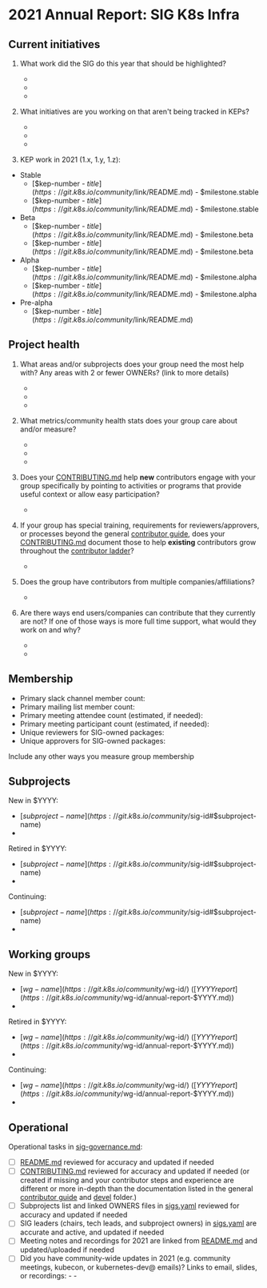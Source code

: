 # 2021 Annual Report: SIG K8s Infra

## Current initiatives

1. What work did the SIG do this year that should be highlighted?

   -
   -
   -

2. What initiatives are you working on that aren't being tracked in KEPs?

   -
   -
   -

3. KEP work in 2021 (1.x, 1.y, 1.z):

<!--
In future, this will be generated from kubernetes/enhancements kep.yaml files
1. with SIG as owning-sig or in participating-sigs
2. listing 1.x, 1.y, or 1.z in milestones or in latest-milestone
-->

   - Stable
     - [$kep-number - $title](https://git.k8s.io/community/$link/README.md) - $milestone.stable
     - [$kep-number - $title](https://git.k8s.io/community/$link/README.md) - $milestone.stable
   - Beta
     - [$kep-number - $title](https://git.k8s.io/community/$link/README.md) - $milestone.beta
     - [$kep-number - $title](https://git.k8s.io/community/$link/README.md) - $milestone.beta
   - Alpha
     - [$kep-number - $title](https://git.k8s.io/community/$link/README.md) - $milestone.alpha
     - [$kep-number - $title](https://git.k8s.io/community/$link/README.md) - $milestone.alpha
   - Pre-alpha
     - [$kep-number - $title](https://git.k8s.io/community/$link/README.md)

## Project health

1. What areas and/or subprojects does your group need the most help with?
   Any areas with 2 or fewer OWNERs? (link to more details)

   -
   -
   -

2. What metrics/community health stats does your group care about and/or measure?

   -
   -
   -

3. Does your [CONTRIBUTING.md] help **new** contributors engage with your group specifically by pointing
   to activities or programs that provide useful context or allow easy participation?

   -

4. If your group has special training, requirements for reviewers/approvers, or processes beyond the general [contributor guide],
   does your [CONTRIBUTING.md] document those to help **existing** contributors grow throughout the [contributor ladder]?

   -

5. Does the group have contributors from multiple companies/affiliations?

   -

6. Are there ways end users/companies can contribute that they currently are not?
   If one of those ways is more full time support, what would they work on and why?

   -
   -

## Membership

- Primary slack channel member count:
- Primary mailing list member count:
- Primary meeting attendee count (estimated, if needed):
- Primary meeting participant count (estimated, if needed):
- Unique reviewers for SIG-owned packages: <!-- in future, this will be generated from OWNERS files referenced from subprojects, expanded with OWNERS_ALIASES files -->
- Unique approvers for SIG-owned packages: <!-- in future, this will be generated from OWNERS files referenced from subprojects, expanded with OWNERS_ALIASES files -->

Include any other ways you measure group membership

## Subprojects

<!--
In future, this will be generated from delta of sigs.yaml from $YYYY-01-01 to $YYYY-12-31
Manually visible via `git diff HEAD@{$YYYY-01-01} HEAD@{$YYYY-12-31} -- $sig-id/README.md`
-->

New in $YYYY:
- [$subproject-name](https://git.k8s.io/community/$sig-id#$subproject-name)
-

Retired in $YYYY:
- [$subproject-name](https://git.k8s.io/community/$sig-id#$subproject-name)
-

Continuing:
- [$subproject-name](https://git.k8s.io/community/$sig-id#$subproject-name)
-

## Working groups

<!--
In future, this will be generated from delta of sigs.yaml from $YYYY-01-01 to $YYYY-12-31
Manually visible via `git diff HEAD@{$YYYY-01-01} HEAD@{$YYYY-12-31} -- $sig-id/README.md`
-->

New in $YYYY:
- [$wg-name](https://git.k8s.io/community/$wg-id/) ([$YYYY report](https://git.k8s.io/community/$wg-id/annual-report-$YYYY.md))
-

Retired in $YYYY:
- [$wg-name](https://git.k8s.io/community/$wg-id/) ([$YYYY report](https://git.k8s.io/community/$wg-id/annual-report-$YYYY.md))
-

Continuing:
- [$wg-name](https://git.k8s.io/community/$wg-id/) ([$YYYY report](https://git.k8s.io/community/$wg-id/annual-report-$YYYY.md))
-

## Operational

Operational tasks in [sig-governance.md]:

- [ ] [README.md] reviewed for accuracy and updated if needed
- [ ] [CONTRIBUTING.md] reviewed for accuracy and updated if needed
      (or created if missing and your contributor steps and experience are different or more
      in-depth than the documentation listed in the general [contributor guide] and [devel] folder.)
- [ ] Subprojects list and linked OWNERS files in [sigs.yaml] reviewed for accuracy and updated if needed
- [ ] SIG leaders (chairs, tech leads, and subproject owners) in [sigs.yaml] are accurate and active, and updated if needed
- [ ] Meeting notes and recordings for 2021 are linked from [README.md] and updated/uploaded if needed
- [ ] Did you have community-wide updates in 2021 (e.g. community meetings, kubecon, or kubernetes-dev@ emails)? Links to email, slides, or recordings:
      -
      -

[CONTRIBUTING.md]: https://git.k8s.io/community/sig-k8s-infra/CONTRIBUTING.md
[contributor ladder]: https://git.k8s.io/community/community-membership.md
[sig-governance.md]: https://git.k8s.io/community/committee-steering/governance/sig-governance.md
[README.md]: https://git.k8s.io/community/sig-k8s-infra/README.md
[sigs.yaml]: https://git.k8s.io/community/sigs.yaml
[contributor guide]: https://git.k8s.io/community/contributors/guide/README.md
[devel]: https://git.k8s.io/community/contributors/devel/README.md

